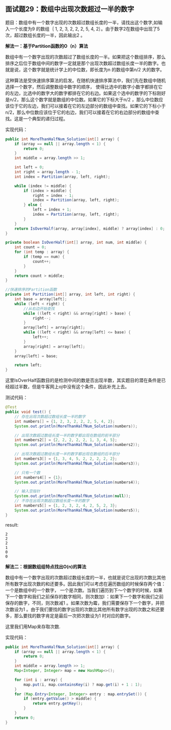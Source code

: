 ## 面试题29：数组中出现次数超过一半的数字


题目：数组中有一个数字出现的次数超过数组长度的一半，请找出这个数字,如输入一个长度为9 的数组｛ 1, 2, 3, 2, 2, 2, 5, 4, 2｝。由于数字2在数组中出现了5 次，超过数组长度的一半，因此输出2 。

**解法一：基于Partition函数的O（n）算法**


数组中有一个数字出现的次数超过了数组长度的一半。如果把这个数组排序，那么排序之后位于数组中间的数字一定就是那个出现次数超过数组长度一半的数字。也就是说，这个数字就是统计学上的中位数，即长度为n 的数组中第n/2 大的数字。

这种算法是受快速排序算法的启发。在随机快速排序算法中，我们先在数组中随机选择一个数字，然后调整数组中数字的顺序， 使得比选中的数字小数字都排在它的左边，比选中的数字大的数字都排在它的右边。如果这个选中的数字的下标刚好是n/2，那么这个数字就是数组的中位数。如果它的下标大于n/2 ，那么中位数应该位于它的左边，我们可以接着在它的左边部分的数组中查找。如果它的下标小于n/2，那么中位数应该位于它的右边，我们可以接着在它的右边部分的数组中查找。这是一个典型的递归过程。

实现代码：
```java
public int MoreThanHalfNum_Solution(int[] array) {
    if (array == null || array.length < 1) {
        return 0;
    }
    int middle = array.length >> 1;

    int left = 0;
    int right = array.length - 1;
    int index = Partition(array, left, right);

    while (index != middle) {
        if (index > middle) {
            right = index - 1;
            index = Partition(array, left, right);
        } else {
            left = index + 1;
            index = Partition(array, left, right);
        }
    }
    return IsOverHalf(array, array[index], middle) ? array[index] : 0;
}

private boolean IsOverHalf(int[] array, int num, int middle) {
    int count = 0;
    for (int temp : array) {
        if (temp == num) {
            count++;
        }
    }
    return count > middle;
}

//快速排序的Partition函数
private int Partition(int[] array, int left, int right) {
    int base = array[left];
    while (left < right) {
        //从右边开始查找
        while ((left < right) && array[right] > base) {
            right--;
        }
        array[left] = array[right];
        while ((left < right) && array[left] <= base) {
            left++;
        }
        array[right] = array[left];
    }
    array[left] = base;

    return left;
}
```

这里IsOverHalf函数目的是检测中间的数是否出现半数，其实题目的潜在条件是已经超过半数，但是牛客网上oj中没有这个条件，因此补充上去。


测试代码：
```java
@Test
public void test() {
    // 存在出现次数超过数组长度一半的数字
    int numbers[] = {1, 2, 3, 2, 2, 2, 5, 4, 2};
    System.out.println(MoreThanHalfNum_Solution(numbers));

    // 出现次数超过数组长度一半的数字都出现在数组的前半部分
    int numbers2[] = {2, 2, 2, 2, 2, 1, 3, 4, 5};
    System.out.println(MoreThanHalfNum_Solution(numbers2));

    // 出现次数超过数组长度一半的数字都出现在数组的后半部分
    int numbers3[] = {1, 3, 4, 5, 2, 2, 2, 2, 2};
    System.out.println(MoreThanHalfNum_Solution(numbers3));

    // 只有一个数
    int numbers4[] = {1};
    System.out.println(MoreThanHalfNum_Solution(numbers4));

    // 输入空指针
    System.out.println(MoreThanHalfNum_Solution(null));
    // 不存在出现次数超过数组长度一半的数字
    int numbers5[] = {1, 2, 3, 2, 4, 2, 5, 2, 3};
    System.out.println(MoreThanHalfNum_Solution(numbers5));
}

```

result:
```
2
2
2
1
0
0
```




**解法二：根据数组组特点找出O(n)的算法**

数组中有一个数字出现的次数超过数组长度的一半，也就是说它出现的次数比其他所有数字出现次数的和还要多。因此我们可以考虑在遍历数组的时候保存两个值： 一个是数组中的一个数字， 一个是次数。当我们遍历到下～个数字的时候，如果下一个数字和我们之前保存的数字相同，则次数加l ：如果下一个数字和我们之前保存的数字，不同，则次数减1 。如果次数为霉，我们需要保存下一个数字，并把次数设为1 。由于我们要找的数字出现的次数比其他所有数字出现的次数之和还要多，那么要找的数字肯定是最后一次把次数设为1 时对应的数字。

这里我们用Map来存取次数.

实现代码：
```java
public int MoreThanHalfNum_Solution(int[] array) {
    if (array == null || array.length < 1) {
        return 0;
    }
    int middle = array.length >> 1;
    Map<Integer, Integer> map = new HashMap<>();

    for (int i : array) {
        map.put(i, map.containsKey(i) ? map.get(i) + 1 : 1);
    }
    for (Map.Entry<Integer, Integer> entry : map.entrySet()) {
        if (entry.getValue() > middle) {
            return entry.getKey();
        }
    }
    return 0;
}
```





